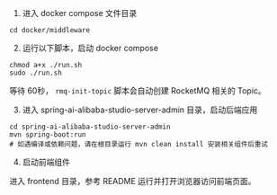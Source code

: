 1. 进入 docker compose 文件目录
```shell
cd docker/middleware
```

2. 运行以下脚本，启动 docker compose

```shell
chmod a+x ./run.sh
sudo ./run.sh
```
等待 60秒， `rmq-init-topic` 脚本会自动创建 RocketMQ 相关的 Topic。

3. 进入 spring-ai-alibaba-studio-server-admin 目录，启动后端应用

```shell
cd spring-ai-alibaba-studio-server-admin
mvn spring-boot:run
# 如遇编译或依赖问题，请在根目录运行 mvn clean install 安装相关组件后重试
```

4. 启动前端组件

进入 frontend 目录，参考 README 运行并打开浏览器访问前端页面。
